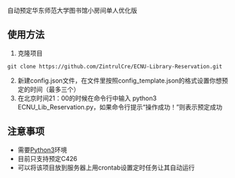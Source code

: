 自动预定华东师范大学图书馆小房间单人优化版

## 使用方法
1. 克隆项目

```
git clone https://github.com/ZintrulCre/ECNU-Library-Reservation.git
```

2. 新建config.json文件，在文件里按照config_template.json的格式设置你想预定的时间（最多三个）
3. 在北京时间21：00的时候在命令行中输入 python3 ECNU_Lib_Reservation.py，如果命令行提示“操作成功！”则表示预定成功

## 注意事项
- 需要[Python3](https://www.python.org/downloads/)环境
- 目前只支持预定C426
- 可以将该项目放到服务器上用crontab设置定时任务让其自动运行